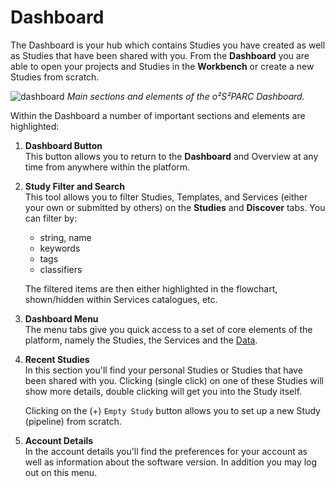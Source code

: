 # Dashboard 

The Dashboard is your hub which contains Studies you have created as well as Studies that have been shared with you. From the **Dashboard** you are able to open your projects and Studies in the **Workbench** or create a new Studies from scratch.

![dashboard](https://user-images.githubusercontent.com/28002886/153441248-38014b56-92c2-4605-a6c1-87f7b5308a85.png)
*Main sections and elements of the *o²S²PARC* Dashboard.*

Within the Dashboard a number of important sections and elements are highlighted:

1. **Dashboard Button** <br/>
   This button allows you to return to the **Dashboard** and Overview at any time from anywhere within the platform.

2. **Study Filter and Search** <br/>
   This tool allows you to filter Studies, Templates, and Services (either your own or submitted by others) on the **Studies** and **Discover** tabs. You can filter by:
      * string, name
      * keywords
      * tags
      * classifiers

   The filtered items are then either highlighted in the flowchart, shown/hidden within Services catalogues, etc. 

3. **Dashboard Menu** <br/>
   The menu tabs give you quick access to a set of core elements of the platform, namely the Studies, the Services and the [Data](docs/platform_intorduction/Data.md).

4. **Recent Studies** <br/>
   In this section you'll find your personal Studies or Studies that have been shared with you. Clicking (single click) on one of these Studies will show more details, double clicking will get you into the Study itself.<br/>

   Clicking on the (+) ```Empty Study``` button allows you to set up a new Study (pipeline) from scratch.

5. **Account Details** <br/>
    In the account details you'll find the preferences for your account as well as information about the software version. In addition you may log out on this menu.

